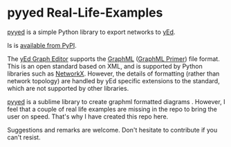 # pyyed Real-Life-Examples

[pyyed](https://github.com/jamesscottbrown/pyyed) is a simple Python library to export networks to [yEd](http://www.yworks.com/en/products_yed_about.html).

Is is [available from PyPI](https://pypi.org/project/pyyed/).

The [yEd Graph Editor](https://www.yworks.com/products/yed) supports the [GraphML](http://graphml.graphdrawing.org/) ([GraphML Primer](http://graphml.graphdrawing.org/primer/graphml-primer.html)) file format. 
This is an open standard based on XML, and is supported by Python libraries such as [NetworkX](https://networkx.github.io/).
However, the details of formatting (rather than network topology) are handled by yEd specific extensions to the standard, which are not supported by other libraries.
 
[pyyed](https://github.com/jamesscottbrown/pyyed) is a sublime library to create graphml formatted diagrams .  However, I feel that a couple of real life examples are missing in the repo to bring the user on speed.  That's why I have created this repo here.

Suggestions and remarks are welcome.  Don't hesitate to contribute if you can't resist.  
